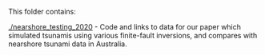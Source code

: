 This folder contains:

[./nearshore_testing_2020](./nearshore_testing_2020) - Code and links to data for our paper which simulated tsunamis using various finite-fault inversions, and compares with nearshore tsunami data in Australia.
